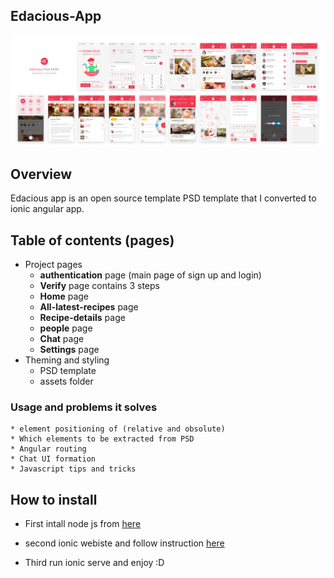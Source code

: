 ## Edacious-App

![GitHub Logo](src/assets/imgs/Edacious-Free-UI-Kit.jpg)

## Overview
Edacious app is an open source template PSD template that I converted to ionic angular app.


## Table of contents (pages)

* Project pages 
    - **authentication** page (main page of sign up and login)
    - **Verify** page contains 3 steps 
    - **Home** page 
    - **All-latest-recipes** page
    - **Recipe-details** page 
    - **people** page 
    - **Chat** page 
    - **Settings** page
* Theming and styling
    - PSD template
    - assets folder

### Usage and problems it solves
    * element positioning of (relative and obsolute)
    * Which elements to be extracted from PSD
    * Angular routing
    * Chat UI formation
    * Javascript tips and tricks


## How to install

* First intall node js from [here](https://nodejs.org/en/)
* second ionic webiste and follow instruction [here](https://ionicframework.com/docs/intro/cli)

* Third run ionic serve and enjoy :D
